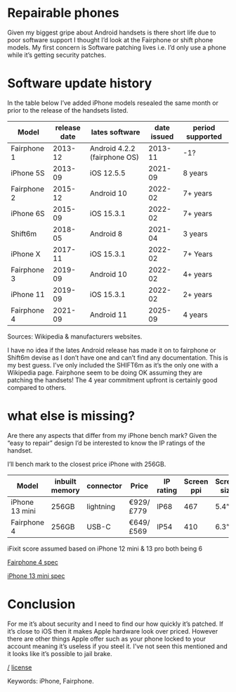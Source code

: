 Repairable phones
===

Given my biggest gripe about Android handsets is there short life due to poor software support I thought I’d look at the Fairphone or shift phone models. My first concern is Software patching lives i.e. I’d only use a phone while it’s getting security patches. 

# Software update history
In the table below I’ve added iPhone models resealed the same month or prior to the release of the handsets listed.

| Model | release date | lates software | date issued | period supported |
| --- | --- | --- | --- | --- |
| Fairphone 1 | 2013-12 | Android 4.2.2 (fairphone OS)| 2013-11 | -1? |
| iPhone 5S | 2013-09 | iOS 12.5.5 | 2021-09 | 8 years |
| Fairphone 2 | 2015-12 | Android 10 | 2022-02 | 7+ years |
| iPhone 6S | 2015-09 | iOS 15.3.1 | 2022-02 | 7+ years
| Shift6m | 2018-05 | Android 8 | 2021-04 | 3 years |
| iPhone X | 2017-11 | iOS 15.3.1 | 2022-02 | 7+ Years |
| Fairphone 3 | 2019-09 | Android 10 | 2022-02 | 4+ years |
| iPhone 11 | 2019-09 | iOS 15.3.1 | 2022-02 | 2+ years |
| Fairphone 4 | 2021-09 | Android 11 | 2025-09 | 4 years |

Sources: Wikipedia & manufacturers websites.

I have no idea if the lates Android release has made it on to fairphone or Shift6m devise as I don’t have one and can’t find any documentation. This is my best guess. I’ve only included the SHIFT6m as it’s the only one with a Wikipedia page. Fairphone seem to be doing OK assuming they are patching the handsets! The 4 year commitment upfront is certainly good compared to others.

# what else is missing?
Are there any aspects that differ from my iPhone bench mark? Given the “easy to repair” design I’d be interested to know the IP ratings of the handset.

I’ll bench mark to the closest price iPhone with 256GB.

| Model | inbuilt memory | connector | Price | IP rating | Screen ppi | Screen size | iFixit |
| --- | --- | --- | --- | --- | --- | --- | --- |
| iPhone 13 mini | 256GB | lightning | €929/£779 | IP68 | 467 | 5.4” | 6? |
| Fairphone 4 | 256GB | USB-C | €649/£569 | IP54 | 410 | 6.3” | 10 |

iFixit score assumed based on iPhone 12 mini & 13 pro both being 6

[Fairphone 4 spec](https://shop.fairphone.com/en/buy-fairphone-4)

[iPhone 13 mini spec](https://www.apple.com/nl/iphone-13/specs/)

# Conclusion 
For me it’s about security and I need to find our how quickly it’s patched. If it’s close to iOS then it makes Apple hardware look over priced. However there are other things Apple offer such as your phone locked to your account meaning it’s useless if you steel it. I’ve not seen this mentioned and it looks like it’s possible to jail brake.

[/](/)
[license](/LICENSE)

Keywords: iPhone, Fairphone.